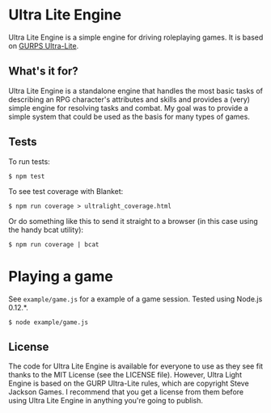 # Ultra Lite Engine

Ultra Lite Engine is a simple engine for driving roleplaying games. It is based on [GURPS Ultra-Lite](http://www.sjgames.com/gurps/books/ultra-lite/).

## What's it for?

Ultra Lite Engine is a standalone engine that handles the most basic tasks of describing an RPG character's attributes and skills and provides a (very) simple engine for resolving tasks and combat. My goal was to provide a simple system that could be used as the basis for many types of games.

## Tests

To run tests:

```
$ npm test
```

To see test coverage with Blanket:

```
$ npm run coverage > ultralight_coverage.html
```

Or do something like this to send it straight to a browser (in this case using the handy bcat utility):

```
$ npm run coverage | bcat
```

# Playing a game

See `example/game.js` for a example of a game session. Tested using Node.js 0.12.*.

```
$ node example/game.js
```

## License

The code for Ultra Lite Engine is available for everyone to use as they see fit thanks to the MIT License (see the LICENSE file). However, Ultra Light Engine is based on the GURP Ultra-Lite rules, which are copyright Steve Jackson Games. I recommend that you get a license from them before using Ultra Lite Engine in anything you're going to publish.
